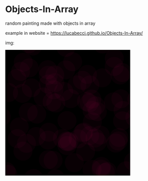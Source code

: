 # Objects-In-Array
random painting made with objects in array

example in website = https://lucabecci.github.io/Objects-In-Array/

img:

![img](https://github.com/lucabecci/Objects-In-Array/blob/master/git.png)
